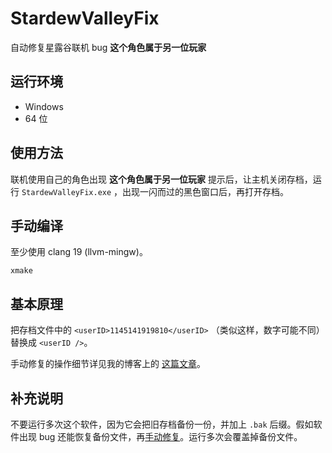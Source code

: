 # StardewValleyFix

自动修复星露谷联机 bug **这个角色属于另一位玩家** 

## 运行环境

- Windows
- 64 位

## 使用方法

联机使用自己的角色出现 **这个角色属于另一位玩家** 提示后，让主机关闭存档，运行 `StardewValleyFix.exe` ，出现一闪而过的黑色窗口后，再打开存档。

## 手动编译

至少使用 clang 19 (llvm-mingw)。

```
xmake
```

## 基本原理

把存档文件中的 `<userID>1145141919810</userID>` （类似这样，数字可能不同） 替换成 `<userID />`。

手动修复的操作细节详见我的博客上的 [这篇文章](https://keqing.moe/posts/stardew-valley-multiplay-bug-fix/)。

## 补充说明

不要运行多次这个软件，因为它会把旧存档备份一份，并加上 `.bak` 后缀。假如软件出现 bug 还能恢复备份文件，再[手动修复](https://keqing.moe/posts/stardew-valley-multiplay-bug-fix/)。运行多次会覆盖掉备份文件。
